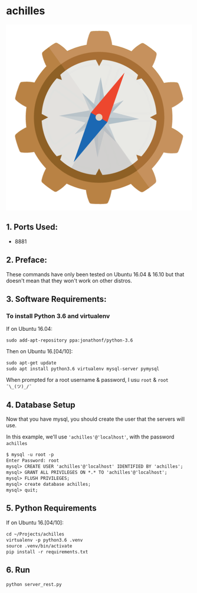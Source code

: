 achilles
===========

![achilles logo](static/internal/img/logo/achilles-512.png)

## 1. Ports Used:

* 8881

## 2. Preface:

These commands have only been tested on Ubuntu 16.04 & 16.10 but that doesn't mean that they won't work on other distros.

## 3. Software Requirements:

### To install Python 3.6 and virtualenv

If on Ubuntu 16.04:

```
sudo add-apt-repository ppa:jonathonf/python-3.6
```

Then on Ubuntu 16.[04/10]:

```
sudo apt-get update
sudo apt install python3.6 virtualenv mysql-server pymysql
```

When prompted for a root username & password, I usu `root` & `root` `¯\_(ツ)_/¯`

## 4. Database Setup

Now that you have mysql, you should create the user that the servers will use.

In this example, we'll use `'achilles'@'localhost'`, with the password `achilles`

```
$ mysql -u root -p
Enter Password: root
mysql> CREATE USER 'achilles'@'localhost' IDENTIFIED BY 'achilles';
mysql> GRANT ALL PRIVILEGES ON *.* TO 'achilles'@'localhost';
mysql> FLUSH PRIVILEGES;
mysql> create database achilles;
mysql> quit;
```

## 5. Python Requirements

If on Ubuntu 16.[04/10]:

```
cd ~/Projects/achilles
virtualenv -p python3.6 .venv
source .venv/bin/activate
pip install -r requirements.txt
```

## 6. Run

```
python server_rest.py
```
